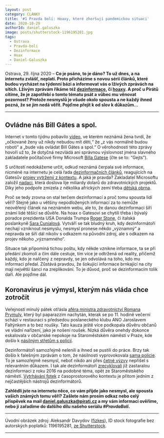 ```yaml
---
layout: post
category: CLANKY
title: '#1 Pravda bolí: Hoaxy, které zhoršují pandemickou situaci'
date: 2020-10-29
authorId: daniel.galuszka
image: posts/shutterstock-1196195281.jpg
tags:
  - Ostrava
  - Pravda-bolí
  - Dezinformace
  - Hoax
  - Daniel-Galuszka
---
```


Ostrava, 29. října 2020 – **Co je psáno, to je dáno? To už dnes, a na internetu zvlášť, neplatí. Proto přicházíme s novou sérií článků, které budou vycházet na týdenní bázi a informovat vás o lživých zprávách na sítích. Lživým zprávám říkáme též [dezinformace](https://www.mvcr.cz/cthh/clanek/definice-dezinformaci-a-propagandy.aspx "MVCR.cz: Definice dezinformací a propagandy"), či [hoaxy](https://www.hoax.cz/hoax/co-je-to-hoax "Hoax.cz: Co je to hoax"). A proč u Pirátů cítíme, že je zapotřebí o tomto tématu psát a vůbec mu věnovat pozornost? Protože nesmyslů je všude okolo spousta a ne každý ihned pozná, že se jim nedá věřit. Pojďme přejít k od slov k důkazům…**

<hr />

## Ovládne nás Bill Gátes a spol.

Internet v tomto týdnu pobavilo [video](https://www.facebook.com/fred.vychytanecz/videos/3369928716388485/ "Facebook video"), ve kterém neznámá žena tvrdí, že „očkované ženy už nikdy nebudou mít děti,“ že „z vás normálně budou roboti“ a „bude vás ovládat Bill Gátes a spol.“ O věrohodnosti této zprávy hovoří už to, že dotyčná nezvládá ani správnou výslovnost jména slavného zakladatele počítačové firmy Microsoft [Billa Gatese](https://cs.wikipedia.org/wiki/Bill_Gates "Wikipedia: Bill Gates") (čte se to: “Gejts”).

S určitostí nedokážeme určit, odkud neznámá čerpala své informace, nicméně na internetu je celá řada [dezinformačních článků](https://dr.frej.cz/zdravi/ockovani-a-snizeni-populace "Dr. Frej: Očkování a snížení populace"), reagujících na Gatesův [projev vytržený z kontextu](https://www.youtube.com/watch?v=iMl0ty6evhU "YouTube: Bill Gates wants to WHAT??! Depopulation Through Vaccines and Healthcare??!"). A jaká je pravda? Zakladatel Microsoftu založil [nadaci](https://www.gatesfoundation.org/ "Bill & Melinda Gates Foundation"), která doslova lije miliardy dolarů do zdravotnických projektů. Díky jeho podpoře zmizela z několika afrických zemí třeba [dětská obrna](https://www.africanews.com/2020/06/19/africa-gets-closer-to-eradication-of-wild-poliovirus-who/ "AfricaNews: Africa gets closer to eradication of wild poliovirus - WHO").

Proč se tedy zrovna on stal terčem dezinformací a proč tomu spousta lidí věří? Stejně jako u většiny nepodložených informací za to nemůže neověřený článek na neznámém webu, ale to, že danou dezinformaci šíří známí lidé těšící se důvěře. Na hoax o Gatesovi se chytili třeba i bývalý poradce prezidenta USA Donalda Trumpa [Roger Stone](https://www.bbc.com/news/52847648 "BBC: Coronavirus: Bill Gates ‘microchip’ conspiracy theory and other vaccine claims fact-checked"), či italská poslankyně [Sara Cunialová](https://manipulatori.cz/konspiracni-video-proslov-italske-poslankyne-sary-cunialove-ve-snemovne-ze-14-kvetna-2020// "Manipulátoři.cz: KONSPIRAČNÍ VIDEO: Proslov italské poslankyně Sary Cunialové ve sněmovně ze 14. května 2020"). Vytváří se tak bludný kruh, kdy dezinformátoři nechají vzniknout nesmyslu, nesmysl pronese někdo „významný“ a nepravda se šíří dál nikoliv s odkazem na původní zdroj, ale s odkazem na projev někoho „významného“.

Situace tak připomíná tichou poštu, kdy někde vznikne informace, ta se při předání zkomolí a čím dále cestuje, tím více je odtržená od reality, přičemž každý, kdo je nařčený z nepravdy, se jen odvolává na toho, kdo mu informaci předal. Zůstává pravdou, že šokující informace brnkající na city mají největší šanci na zreplikování. To je důvod, proč se dezinformacím tolik daří. Ale pojďme dál.

## Koronavirus je výmysl, kterým nás vláda chce zotročit

Veřejností minulý pátek otřásla [aféra ministra zdravotnictví Romana Prymuly](https://www.blesk.cz/clanek/zpravy-koronavirus/659071/prave-on-vyhlasuje-nejprisnejsi-opatreni-pod-rouskou-tmy-si-prymula-bez-rousky-vyrazil-do-restaurace.html "BLESK.cz: Právě on vyhlašuje nejpřísnější opatření: Pod rouškou tmy si Prymula bez roušky vyrazil do restaurace!"), který byl paparazzim nachytán, kterak se po 11. hodině večerní schází v restauraci s předsedou poslaneckého klubu ANO Jaroslavem Faltýnkem a to bez roušky. Tato kauza ještě více podkopala důvěru občanů ve vládní nařízení, jako je nošení roušek. Nízká důvěra onehdy dokonce eskalovala v občanské nepokoje na Staroměstském náměstí v Praze, kde došlo k [násilným střetům s policií](https://ct24.ceskatelevize.cz/domaci/3209527-na-prazske-demonstraci-proti-covidovym-opatrenim-je-vic-nez-500-lidi-magistrat "ČT24: Úřady ukončily protest proti covidovým opatřením na Staroměstském náměstí, musela zasahovat policie").

Dezinformátoři samozřejmě nelenili a ihned se pustili do práce. Brzy tak došlo k falešným zprávám o tom, že násilnosti vyprovokovala [sama policie](https://www.facebook.com/photo.php?fbid=173250957781820&set=a.140754594364790&type=3&theater "Facebook"). To je samozřejmě nesmysl, neboť nikdo ani přes [četné výzvy](https://www.facebook.com/groups/komousi/permalink/1009470779479368/ "Facebook") nepřišel s relevantním důkazem. I tak ale dezinformátoři [zrecyklovali](https://www.extra.cz/nejsdilenejsi-fotka-vikendu-kdo-je-muz-ktery-se-nebal-zakuklencu-kteri-utocili-na-slunickare "eXtra.cz: NEJSDÍLENĚJŠÍ FOTKA VÍKENDU: Kdo je muž, který se nebál zakuklenců, kteří útočili na sluníčkáře?") již zastaralou dezinformaci z roku 2016 na podobné téma, opět ze Staroměstského náměstí. [Vytrhávání fotek](https://www.e-bezpeci.cz/index.php/priklady/fotografie/1631-uprchlici-na-strese-vlaku-v-chebu "e-bazpeci.cz: Uprchlíci na střeše vlaku v Chebu") z časoprostorového kontextu je přitom jedním z nejčastějších nástrojů dezinformátorů.

**Zahlédli jste na internetu něco, co vám přijde jako nesmysl, ale spousta vašich známých tomu věří? Zašlete nám prosím odkaz nebo celý příspěvek na mail [daniel.galuszka@pirati.cz](mailto:daniel.galuszka@pirati.cz) a my vám informaci ověříme, nebo ji zařadíme do dalšího dílu našeho seriálu _#PravdaBolí_.**

---

Úvodní obrázek zdroj: Aleksandr Davydov ([fizkes](https://www.shutterstock.com/cs/g/fizkes)), ID stock fotografie bez autorských poplatků: 1196195281, [ze Shutterstock](https://www.shutterstock.com/cs/image-photo/confused-millennial-man-sitting-alone-on-1196195281).

- - -
